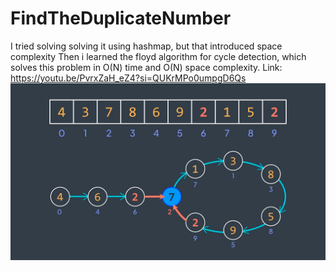 # FindTheDuplicateNumber
I tried solving solving it using hashmap, but that introduced space complexity 
Then i learned the floyd algorithm for cycle detection, which solves this problem in O(N) time 
and O(N) space complexity. 
Link: https://youtu.be/PvrxZaH_eZ4?si=QUKrMPo0umpgD6Qs
![alt text](image.png)